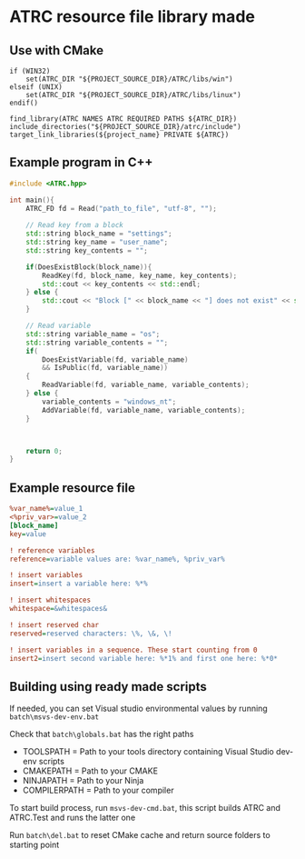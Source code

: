 # ATRC resource file library made

## Use with CMake

```
if (WIN32)
    set(ATRC_DIR "${PROJECT_SOURCE_DIR}/ATRC/libs/win")
elseif (UNIX)
    set(ATRC_DIR "${PROJECT_SOURCE_DIR}/ATRC/libs/linux")
endif()

find_library(ATRC NAMES ATRC REQUIRED PATHS ${ATRC_DIR})
include_directories("${PROJECT_SOURCE_DIR}/atrc/include")
target_link_libraries(${project_name} PRIVATE ${ATRC})
```

## Example program in C++


```cpp
#include <ATRC.hpp>

int main(){
    ATRC_FD fd = Read("path_to_file", "utf-8", "");
    
    // Read key from a block
    std::string block_name = "settings";
    std::string key_name = "user_name";
    std::string key_contents = "";

    if(DoesExistBlock(block_name)){
        ReadKey(fd, block_name, key_name, key_contents);
        std::cout << key_contents << std::endl;
    } else {
        std::cout << "Block [" << block_name << "] does not exist" << std::endl;
    }

    // Read variable
    std::string variable_name = "os";
    std::string variable_contents = "";
    if(
        DoesExistVariable(fd, variable_name) 
        && IsPublic(fd, variable_name))
    {
        ReadVariable(fd, variable_name, variable_contents);
    } else {
        variable_contents = "windows_nt";
        AddVariable(fd, variable_name, variable_contents);
    }



    return 0;
}
```

## Example resource file

```ini
%var_name%=value_1
<%priv_var>=value_2
[block_name]
key=value

! reference variables
reference=variable values are: %var_name%, %priv_var%

! insert variables
insert=insert a variable here: %*%

! insert whitespaces
whitespace=&whitespaces&

! insert reserved char
reserved=reserved characters: \%, \&, \!

! insert variables in a sequence. These start counting from 0
insert2=insert second variable here: %*1% and first one here: %*0*
```

## Building using ready made scripts

If needed, you can set Visual studio environmental values by running ```batch\msvs-dev-env.bat```

Check that ```batch\globals.bat``` has the right paths
 - TOOLSPATH = Path to your tools directory containing Visual Studio dev-env scripts
 - CMAKEPATH = Path to your CMAKE
 - NINJAPATH = Path to your Ninja
 - COMPILERPATH = Path to your compiler

To start build process, run ```msvs-dev-cmd.bat```, this script builds ATRC and ATRC.Test and runs the latter one

Run ```batch\del.bat``` to reset CMake cache and return source folders to starting point

